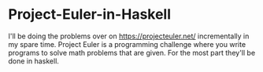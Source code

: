# Project-Euler-in-Haskell
I'll be doing the problems over on https://projecteuler.net/ incrementally in my spare time. Project Euler is a programming challenge where you write programs to solve math problems that are given. For the most part they'll be done in haskell.
